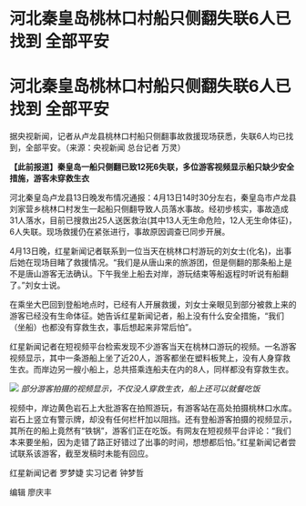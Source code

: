 # 河北秦皇岛桃林口村船只侧翻失联6人已找到 全部平安

# 河北秦皇岛桃林口村船只侧翻失联6人已找到 全部平安

据央视新闻，记者从卢龙县桃林口村船只侧翻事故救援现场获悉，失联6人均已找到，全部平安。（来源：央视新闻 总台记者 万灵）

**【此前报道】秦皇岛一船只侧翻已致12死6失联，多位游客视频显示船只缺少安全措施，游客未穿救生衣**

河北秦皇岛卢龙县13日晚发布情况通报：4月13日14时30分左右，秦皇岛市卢龙县刘家营乡桃林口村发生一起船只侧翻导致人员落水事故。经初步核实，事故造成31人落水，目前已搜救出25人送医救治(其中13人无生命危险，12人无生命体征)，6人失联。现场救援仍在紧张进行，事故原因调查已同步开展。

4月13日晚，红星新闻记者联系到一位当天在桃林口村游玩的刘女士(化名)，出事后她在现场目睹了救援情况。“我们是从唐山来的旅游团，但是侧翻的那条船上是不是唐山游客无法确认。下午我坐上船去对岸，游玩结束等船返程时听说有船翻了。”刘女士说。

在乘坐大巴回到登船地点时，已经有人开展救援，刘女士亲眼见到部分被救上来的游客已经没有生命体征。她告诉红星新闻记者，船上没有什么安全措施，“我们（坐船）也都没有穿救生衣，事后想起来非常后怕”。

红星新闻记者在短视频平台检索发现不少游客当天在桃林口游玩的视频。一名游客视频显示，其中一条游船上坐了近20人，游客都坐在塑料板凳上，没有人身穿救生衣。而岸边另一艘小船上，总共搭乘连船夫在内的8人，同样都没有穿救生衣。

![](https://inews.gtimg.com/om_bt/OY7Yg0h4WSh7JuGnO7jWm7gmgx5QW31HsyhJS8HdjxekYAA/1000)
_部分游客拍摄的视频显示，不仅没人穿救生衣，船上还可以就餐吃饭_

视频中，岸边黄色岩石上大批游客在拍照游玩，有游客站在高处拍摄桃林口水库。岩石上竖立有警示牌，却没有任何栏杆加以阻挡。还有登船游客拍摄的视频显示，其所在的船上竟然有“铁锅”，游客们正在吃饭。有网友在短视频平台评论：“我们本来要坐船，因为走错了路正好错过了出事的时间，想想都后怕。”红星新闻记者尝试联系该游客，截至发稿时未能有回应。

红星新闻记者 罗梦婕 实习记者 钟梦哲

编辑 廖庆丰


